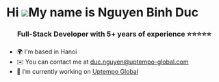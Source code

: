 Hi ![](https://user-images.githubusercontent.com/18350557/176309783-0785949b-9127-417c-8b55-ab5a4333674e.gif)My name is Nguyen Binh Duc
=======================================================================================================================================

<h3 align="center">Full-Stack Developer with 5+ years of experience ⭐⭐⭐⭐⭐</h3>

* 🌍  I'm based in Hanoi
* ✉️  You can contact me at [duc.nguyen@uptempo-global.com](mailto:duc.nguyen@uptempo-global.com)
* 🔭 I’m currently working on [Uptempo Global](https://uptempo-global.com/)


